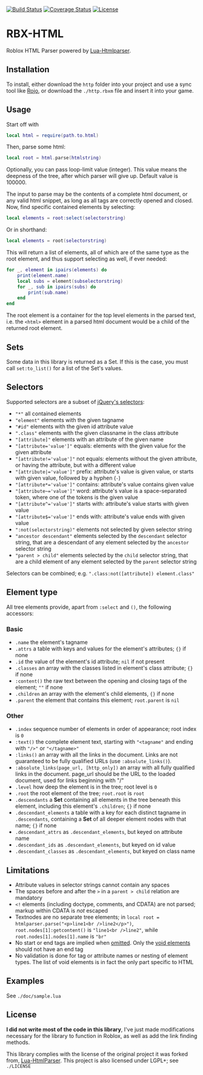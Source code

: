 [![Build Status](https://travis-ci.org/msva/lua-htmlparser.png?branch=master)](https://travis-ci.org/msva/lua-htmlparser)
[![Coverage Status](https://coveralls.io/repos/msva/lua-htmlparser/badge.png?branch=master)](https://coveralls.io/r/msva/lua-htmlparser?branch=master)
[![License](http://img.shields.io/badge/License-LGPL+-brightgreen.svg)](doc/LICENSE)

# RBX-HTML

Roblox HTML Parser powered by [Lua-Htmlparser](https://github.com/msva/lua-htmlparser).

[1]: https://api.jquery.com/category/selectors/

## Installation

To install, either download the `http` folder into your project and use a sync tool like [Rojo](https://github.com/rojo-rbx/rojo),
or download the `./http.rbxm` file and insert it into your game.

## Usage
Start off with
```lua
local html = require(path.to.html)
```
Then, parse some html:
```lua
local root = html.parse(htmlstring)
```
Optionally, you can pass loop-limit value (integer). This value means the deepness of the tree, after which parser will give up. Default value is 100000.

The input to parse may be the contents of a complete html document, or any valid html snippet, as long as all tags are correctly opened and closed.
Now, find specific contained elements by selecting:
```lua
local elements = root:select(selectorstring)
```
Or in shorthand:
```lua
local elements = root(selectorstring)
```
This will return a list of elements, all of which are of the same type as the root element, and thus support selecting as well, if ever needed:
```lua
for _, element in ipairs(elements) do
	print(element.name)
	local subs = element(subselectorstring)
	for _, sub in ipairs(subs) do
		print(sub.name)
	end
end
```
The root element is a container for the top level elements in the parsed text, i.e. the `<html>` element in a parsed html document would be a child of the returned root element.

## Sets
Some data in this library is returned as a Set. If this is the case, you must call `set:to_list()` for a list of the Set's values.

## Selectors
Supported selectors are a subset of [jQuery's selectors][1]:

- `"*"` all contained elements
- `"element"` elements with the given tagname
- `"#id"` elements with the given id attribute value
- `".class"` elements with the given classname in the class attribute
- `"[attribute]"` elements with an attribute of the given name
- `"[attribute='value']"` equals: elements with the given value for the given attribute
- `"[attribute!='value']"` not equals: elements without the given attribute, or having the attribute, but with a different value
- `"[attribute|='value']"` prefix: attribute's value is given value, or starts with given value, followed by a hyphen (`-`)
- `"[attribute*='value']"` contains: attribute's value contains given value
- `"[attribute~='value']"` word: attribute's value is a space-separated token, where one of the tokens is the given value
- `"[attribute^='value']"` starts with: attribute's value starts with given value
- `"[attribute$='value']"` ends with: attribute's value ends with given value
- `":not(selectorstring)"` elements not selected by given selector string
- `"ancestor descendant"` elements selected by the `descendant` selector string, that are a descendant of any element selected by the `ancestor` selector string
- `"parent > child"` elements selected by the `child` selector string, that are a child element of any element selected by the `parent` selector string

Selectors can be combined; e.g. `".class:not([attribute]) element.class"`

## Element type
All tree elements provide, apart from `:select` and `()`, the following accessors:

### Basic
- `.name` the element's tagname
- `.attrs` a table with keys and values for the element's attributes; `{}` if none
- `.id` the value of the element's id attribute; `nil` if not present
- `.classes` an array with the classes listed in element's class attribute; `{}` if none
- `:content()` the raw text between the opening and closing tags of the element; `""` if none
- `.children` an array with the element's child elements, `{}` if none
- `.parent` the element that contains this element; `root.parent` is `nil`

### Other
- `.index` sequence number of elements in order of appearance; root index is `0`
- `:text()` the complete element text, starting with `"<tagname"` and ending with `"/>"` or `"</tagname>"`
- `:links()` an array with all the links in the document. Links are not guaranteed to be fully qualified URLs (use `:absolute_links()`).
- `:absolute_links(page_url, [http_only])` an array with all fully qualified links in the document. page_url should be the URL to the loaded document, used for links beginning with "/"
- `.level` how deep the element is in the tree; root level is `0`
- `.root` the root element of the tree; `root.root` is `root`
- `.descendants` a **Set** containing all elements in the tree beneath this element, including this element's `.children`; `{}` if none
- `.descendant_elements` a table with a key for each distinct tagname in `.descendants`, containing a **Set** of all deeper element nodes with that name; `{}` if none
- `.descendant_attrs` as `.descendant_elements`, but keyed on attribute name
- `.descendant_ids` as `.descendant_elements`, but keyed on id value
- `.descendant_classes` as `.descendant_elements`, but keyed on class name

## Limitations
- Attribute values in selector strings cannot contain any spaces
- The spaces before and after the `>` in a `parent > child` relation are mandatory 
- `<!` elements (including doctype, comments, and CDATA) are not parsed; markup within CDATA is *not* escaped
- Textnodes are no separate tree elements; in `local root = htmlparser.parse("<p>line1<br />line2</p>")`, `root.nodes[1]:getcontent()` is `"line1<br />line2"`, while `root.nodes[1].nodes[1].name` is `"br"`
- No start or end tags are implied when [omitted](http://www.w3.org/TR/html5/syntax.html#optional-tags). Only the [void elements](http://www.w3.org/TR/html5/syntax.html#void-elements) should not have an end tag
- No validation is done for tag or attribute names or nesting of element types. The list of void elements is in fact the only part specific to HTML

## Examples
See `./doc/sample.lua`

## License
**I did not write most of the code in this library**, I've just made modifications necessary for the library to function in Roblox, as well as add the link finding methods.

This library complies with the license of the original project it was forked from, [Lua-HtmlParser](https://github.com/msva/lua-htmlparser). This project
is also licensed under LGPL+; see `./LICENSE`
